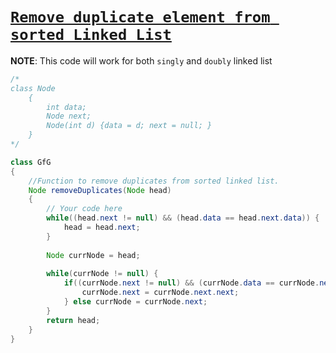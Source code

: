 # [`Remove duplicate element from sorted Linked List`](https://www.geeksforgeeks.org/problems/remove-duplicate-element-from-sorted-linked-list/1)

**NOTE**: This code will work for both `singly` and `doubly` linked list

```java
/*
class Node
    {
        int data;
        Node next;
        Node(int d) {data = d; next = null; }
    }
*/

class GfG
{
    //Function to remove duplicates from sorted linked list.
    Node removeDuplicates(Node head)
    {
	    // Your code here
	    while((head.next != null) && (head.data == head.next.data)) {
	        head = head.next;
	    }
	    
	    Node currNode = head;
	    
	    while(currNode != null) {
	        if((currNode.next != null) && (currNode.data == currNode.next.data)) {
	            currNode.next = currNode.next.next;
	        } else currNode = currNode.next;
	    }
	    return head;
    }
}
```
